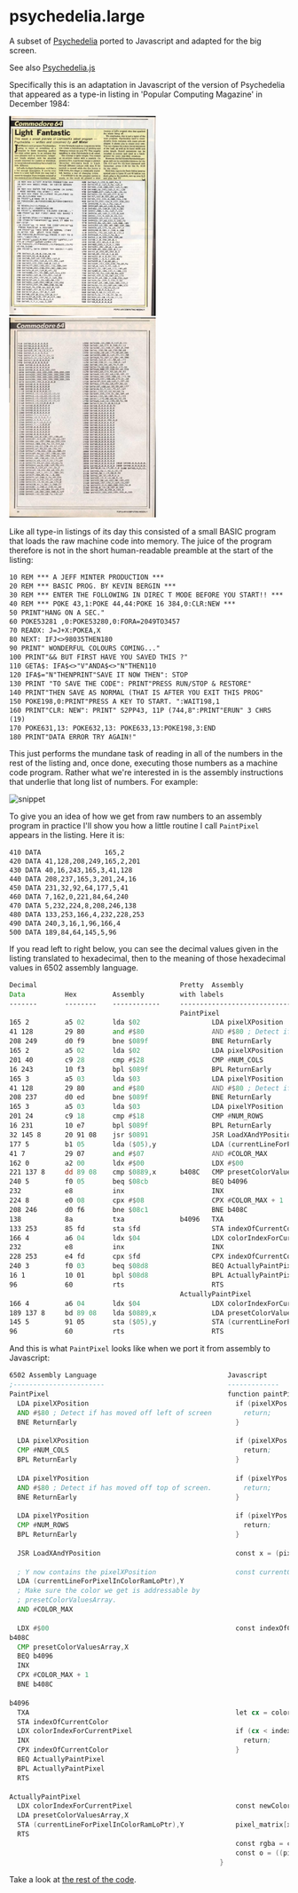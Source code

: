 # psychedelia.large

A subset of [Psychedelia](https://github.com/mwenge/psychedelia) ported to Javascript and adapted for the big screen.

See also [Psychedelia.js](https://github.com/mwenge/psychedelia.js)

Specifically this is an adaptation in Javascript of the version of Psychedelia
that appeared as a type-in listing in 'Popular Computing Magazine' in December
1984:

<img height=360 src="https://github.com/mwenge/psychedelia-listing/raw/master/listing/PopularComputing_Weekly_Issue_1984-12-13_0031.jpg"><img height=360 src="https://github.com/mwenge/psychedelia-listing/raw/master/listing/PopularComputing_Weekly_Issue_1984-12-13_0033.jpg">

Like all type-in listings of its day this consisted of a small BASIC program
that loads the raw machine code into memory. The juice of the program therefore
is not in the short human-readable preamble at the start of the listing:

```basic
10 REM *** A JEFF MINTER PRODUCTION ***
20 REM *** BASIC PROG. BY KEVIN BERGIN ***
30 REM *** ENTER THE FOLLOWING IN DIREC T MODE BEFORE YOU START!! ***
40 REM *** POKE 43,1:POKE 44,44:POKE 16 384,0:CLR:NEW ***
50 PRINT"HANG ON A SEC."
60 POKE53281 ,0:POKE53280,0:FORA=2049TO3457
70 READX: J=J+X:POKEA,X
80 NEXT: IFJ<>98035THEN180
90 PRINT" WONDERFUL COLOURS COMING..."
100 PRINT"&& BUT FIRST HAVE YOU SAVED THIS ?"
110 GETA$: IFA$<>"V"ANDA$<>"N"THEN110
120 IFA$="N"THENPRINT"SAVE IT NOW THEN": STOP
130 PRINT "TO SAVE THE CODE": PRINT"PRESS RUN/STOP & RESTORE"
140 PRINT"THEN SAVE AS NORMAL (THAT IS AFTER YOU EXIT THIS PROG"
150 POKE198,0:PRINT"PRESS A KEY TO START. ":WAIT198,1
160 PRINT"CLR: NEW": PRINT" S2PP43, 11P (744,8":PRINT"ERUN" 3 CHRS (19)
170 POKE631,13: POKE632,13: POKE633,13:POKE198,3:END
180 PRINT"DATA ERROR TRY AGAIN!"
```

This just performs the mundane task of reading in all of the numbers in the
rest of the listing and, once done, executing those numbers as a machine code
program. Rather what we're interested in is the assembly instructions that
underlie that long list of numbers. For example:

![snippet](https://github.com/mwenge/psychedelia.js/assets/58846/5e443a03-cede-4a90-b2b1-81c71a9d415d)

To give you an idea of how we get from raw numbers to an assembly program in practice I'll show you how
a little routine I call `PaintPixel` appears in the listing. Here it is:

```
410 DATA                165,2
420 DATA 41,128,208,249,165,2,201
430 DATA 40,16,243,165,3,41,128
440 DATA 208,237,165,3,201,24,16
450 DATA 231,32,92,64,177,5,41
460 DATA 7,162,0,221,84,64,240
470 DATA 5,232,224,8,208,246,138
480 DATA 133,253,166,4,232,228,253
490 DATA 240,3,16,1,96,166,4
500 DATA 189,84,64,145,5,96   
```

If you read left to right below, you can see the decimal values given in the listing translated to
hexadecimal, then to the meaning of those hexadecimal values in 6502 assembly language.

```asm
Decimal                                    Pretty  Assembly
Data          Hex         Assembly         with labels
-------       --------    ------------     ------------------------------------------------
                                           PaintPixel                                       
165 2         a5 02       lda $02                  LDA pixelXPosition                               
41 128        29 80       and #$80                 AND #$80 ; Detect if has moved off left of screen
208 249       d0 f9       bne $089f                BNE ReturnEarly                                  
165 2         a5 02       lda $02                  LDA pixelXPosition                               
201 40        c9 28       cmp #$28                 CMP #NUM_COLS                                    
16 243        10 f3       bpl $089f                BPL ReturnEarly                                  
165 3         a5 03       lda $03                  LDA pixelYPosition                               
41 128        29 80       and #$80                 AND #$80 ; Detect if has moved off top of screen.
208 237       d0 ed       bne $089f                BNE ReturnEarly                                  
165 3         a5 03       lda $03                  LDA pixelYPosition                               
201 24        c9 18       cmp #$18                 CMP #NUM_ROWS                                    
16 231        10 e7       bpl $089f                BPL ReturnEarly                                  
32 145 8      20 91 08    jsr $0891                JSR LoadXAndYPosition                            
177 5         b1 05       lda ($05),y              LDA (currentLineForPixelInColorRamLoPtr),Y       
41 7          29 07       and #$07                 AND #COLOR_MAX                                   
162 0         a2 00       ldx #$00                 LDX #$00                                         
221 137 8     dd 89 08    cmp $0889,x      b408C   CMP presetColorValuesArray,X             
240 5         f0 05       beq $08cb                BEQ b4096                                        
232           e8          inx                      INX                                              
224 8         e0 08       cpx #$08                 CPX #COLOR_MAX + 1                               
208 246       d0 f6       bne $08c1                BNE b408C                                        
138           8a          txa              b4096   TXA                                      
133 253       85 fd       sta $fd                  STA indexOfCurrentColor                          
166 4         a6 04       ldx $04                  LDX colorIndexForCurrentPixel                    
232           e8          inx                      INX                                              
228 253       e4 fd       cpx $fd                  CPX indexOfCurrentColor                          
240 3         f0 03       beq $08d8                BEQ ActuallyPaintPixel                           
16 1          10 01       bpl $08d8                BPL ActuallyPaintPixel                           
96            60          rts                      RTS                                              
                                           ActuallyPaintPixel                               
166 4         a6 04       ldx $04                  LDX colorIndexForCurrentPixel                    
189 137 8     bd 89 08    lda $0889,x              LDA presetColorValuesArray,X                     
145 5         91 05       sta ($05),y              STA (currentLineForPixelInColorRamLoPtr),Y       
96            60          rts                      RTS                               
```

And this is what `PaintPixel` looks like when we port it from assembly to Javascript:
```asm
6502 Assembly Language                                 Javascript
;-----------------------                               -------------
PaintPixel                                             function paintPixel(pixelXPos, pixelYPos, colorIndexForCurrentPixel) {                              
  LDA pixelXPosition                                     if (pixelXPos < 0) {
  AND #$80 ; Detect if has moved off left of screen        return;
  BNE ReturnEarly                                        }

  LDA pixelXPosition                                     if (pixelXPos >= NUM_COLS) {
  CMP #NUM_COLS                                            return;
  BPL ReturnEarly                                        }

  LDA pixelYPosition                                     if (pixelYPos < 0) {
  AND #$80 ; Detect if has moved off top of screen.        return;
  BNE ReturnEarly                                        }

  LDA pixelYPosition                                     if (pixelYPos >= NUM_ROWS) {
  CMP #NUM_ROWS                                            return;
  BPL ReturnEarly                                        }
                                                                                                                                                          
  JSR LoadXAndYPosition                                  const x = (pixelYPos * NUM_COLS) + pixelXPos;

  ; Y now contains the pixelXPosition                    const currentColorForPixel = pixel_matrix[x] & COLOR_MAX;
  LDA (currentLineForPixelInColorRamLoPtr),Y              
  ; Make sure the color we get is addressable by         
  ; presetColorValuesArray.                               
  AND #COLOR_MAX                                         
                                                                                                                                                          
  LDX #$00                                               const indexOfCurrentColor = presetColorValuesArray.indexOf(currentColorForPixel);
b408C
  CMP presetColorValuesArray,X                                                                                                                           
  BEQ b4096                                              
  INX                                                    
  CPX #COLOR_MAX + 1                                     
  BNE b408C                                              
                                                         
b4096
  TXA                                                    let cx = colorIndexForCurrentPixel + 1;
  STA indexOfCurrentColor                                                                                                                                 
  LDX colorIndexForCurrentPixel                          if (cx < indexOfCurrentColor) {
  INX                                                      return;
  CPX indexOfCurrentColor                                }                                                                                                
  BEQ ActuallyPaintPixel                                                                                                                                 
  BPL ActuallyPaintPixel                                 
  RTS                                                    
                                                         
ActuallyPaintPixel                                             
  LDX colorIndexForCurrentPixel                          const newColor = presetColorValuesArray[colorIndexForCurrentPixel];
  LDA presetColorValuesArray,X                           
  STA (currentLineForPixelInColorRamLoPtr),Y             pixel_matrix[x] = newColor;
  RTS                                                    
                                                         const rgba = c.RGBs[newColor];
                                                         const o = ((pixelYPos * SCALE_FACTOR) * (NUM_COLS * SCALE_FACTOR)) + (pixelXPos * SCALE_FACTOR);
                                                     }
```

Take a look at [the rest of the code](src/psychedelia.js).

